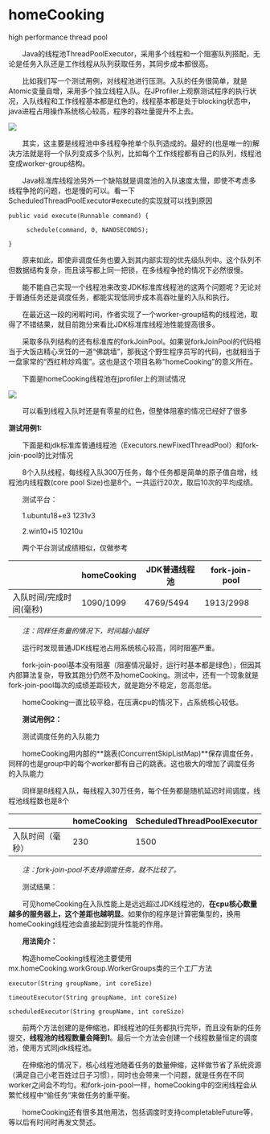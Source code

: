 # homeCooking
high performance thread pool

&nbsp;&nbsp;&nbsp;&nbsp;&nbsp;&nbsp;&nbsp;Java的线程池ThreadPoolExecutor，采用多个线程和一个阻塞队列搭配，无论是任务入队还是工作线程从队列获取任务，其同步成本都很高。

&nbsp;&nbsp;&nbsp;&nbsp;&nbsp;&nbsp;&nbsp;比如我们写一个测试用例，对线程池进行压测。入队的任务很简单，就是Atomic变量自增，采用多个独立线程入队。在JProfiler上观察测试程序的执行状况，入队线程和工作线程基本都是红色的，线程基本都是处于blocking状态中，java进程占用操作系统核心较高，程序的吞吐量提升不上去。

![](media/be598fa29c141a38ce2476fadada07d1.png)

&nbsp;&nbsp;&nbsp;&nbsp;&nbsp;&nbsp;&nbsp;其实，这主要是线程池中多线程争抢单个队列造成的。最好的(也是唯一的)解决方法就是将一个队列变成多个队列，比如每个工作线程都有自己的队列，线程池变成worker-group结构。

&nbsp;&nbsp;&nbsp;&nbsp;&nbsp;&nbsp;&nbsp;Java标准库线程池另外一个缺陷就是调度池的入队速度太慢，即使不考虑多线程争抢的问题，也是慢的可以。看一下ScheduledThreadPoolExecutor\#execute的实现就可以找到原因

    public void execute(Runnable command) {
    
         schedule(command, 0, NANOSECONDS);
    
    }

&nbsp;&nbsp;&nbsp;&nbsp;&nbsp;&nbsp;&nbsp;原来如此，即使非调度任务也要入到其内部实现的优先级队列中。这个队列不但数据结构复杂，而且读写都上同一把锁，在多线程争抢的情况下必然很慢。

&nbsp;&nbsp;&nbsp;&nbsp;&nbsp;&nbsp;&nbsp;能不能自己实现一个线程池来改变JDK标准库线程池的这两个问题呢？无论对于普通任务还是调度任务，都能实现低同步成本高吞吐量的入队和执行。

&nbsp;&nbsp;&nbsp;&nbsp;&nbsp;&nbsp;&nbsp;在最近这一段的闲暇时间，作者实现了一个worker-group结构的线程池，取得了不错结果，就目前跑分来看比JDK标准库线程池性能提高很多。

&nbsp;&nbsp;&nbsp;&nbsp;&nbsp;&nbsp;&nbsp;采取多队列结构的还有标准库的forkJoinPool。如果说forkJoinPool的代码相当于大饭店精心烹饪的一道“佛跳墙”，那我这个野生程序员写的代码，也就相当于一盘家常的“西红柿炒鸡蛋”。这也是这个项目名称“homeCooking”的意义所在。

&nbsp;&nbsp;&nbsp;&nbsp;&nbsp;&nbsp;&nbsp;下面是homeCooking线程池在jprofiler上的测试情况

![](media/bf2e90d769f8c88eb87cf663a500d22a.png)

&nbsp;&nbsp;&nbsp;&nbsp;&nbsp;&nbsp;&nbsp;可以看到线程入队时还是有零星的红色，但整体阻塞的情况已经好了很多

**测试用例1:**

&nbsp;&nbsp;&nbsp;&nbsp;&nbsp;&nbsp;&nbsp;下面是和jdk标准库普通线程池（Executors.newFixedThreadPool）和fork-join-pool的比对情况

&nbsp;&nbsp;&nbsp;&nbsp;&nbsp;&nbsp;&nbsp;8个入队线程，每线程入队300万任务，每个任务都是简单的原子值自增，线程池内线程数(core
pool Size)也是8个。一共运行20次，取后10次的平均成绩。

&nbsp;&nbsp;&nbsp;&nbsp;&nbsp;&nbsp;&nbsp;测试平台：

&nbsp;&nbsp;&nbsp;&nbsp;&nbsp;&nbsp;&nbsp;1.ubuntu18+e3 1231v3

&nbsp;&nbsp;&nbsp;&nbsp;&nbsp;&nbsp;&nbsp;2.win10+i5 10210u

&nbsp;&nbsp;&nbsp;&nbsp;&nbsp;&nbsp;&nbsp;两个平台测试成绩相似，仅做参考


|                      | homeCooking | JDK普通线程池 | fork-join-pool |
|-------------------------|-------------|---------------|----------------|
| 入队时间/完成时间(毫秒) | 1090/1099   | 4769/5494     | 1913/2998      |

&nbsp;&nbsp;&nbsp;&nbsp;&nbsp;&nbsp;&nbsp;*注：同样任务量的情况下，时间越小越好*

&nbsp;&nbsp;&nbsp;&nbsp;&nbsp;&nbsp;&nbsp;运行时发现普通JDK线程池占用系统核心较高，同时阻塞严重。

&nbsp;&nbsp;&nbsp;&nbsp;&nbsp;&nbsp;&nbsp;fork-join-pool基本没有阻塞（阻塞情况最好，运行时基本都是绿色），但因其内部算法复杂，导致其跑分仍然不及homeCooking。测试中，还有一个现象就是fork-join-pool每次的成绩差距较大，就是跑分不稳定，忽高忽低。

&nbsp;&nbsp;&nbsp;&nbsp;&nbsp;&nbsp;&nbsp;homeCooking一直比较平稳，在压满cpu的情况下，占系统核心较低。

&nbsp;&nbsp;&nbsp;&nbsp;&nbsp;&nbsp;&nbsp;**测试用例2：**

&nbsp;&nbsp;&nbsp;&nbsp;&nbsp;&nbsp;&nbsp;测试调度任务的入队能力

&nbsp;&nbsp;&nbsp;&nbsp;&nbsp;&nbsp;&nbsp;homeCooking用内部的**跳表(ConcurrentSkipListMap)**保存调度任务，同样的也是group中的每个worker都有自己的跳表。这也极大的增加了调度任务的入队能力

&nbsp;&nbsp;&nbsp;&nbsp;&nbsp;&nbsp;&nbsp;同样是8线程入队，每线程入30万任务，每个任务都是随机延迟时间调度，线程池线程数也是8个

|                  | homeCooking | ScheduledThreadPoolExecutor |
|------------------|-------------|-----------------------------|
| 入队时间（毫秒） | 230         | 1500                        |

&nbsp;&nbsp;&nbsp;&nbsp;&nbsp;&nbsp;&nbsp;*注：fork-join-pool不支持调度任务，就不比较了。*

&nbsp;&nbsp;&nbsp;&nbsp;&nbsp;&nbsp;&nbsp;测试结果：

&nbsp;&nbsp;&nbsp;&nbsp;&nbsp;&nbsp;&nbsp;可见homeCooking在入队性能上是远远超过JDK线程池的，**在cpu核心数量越多的服务器上，这个差距也越明显**。如果你的程序是计算密集型的，换用homeCooking线程池会直接起到提升性能的作用。

&nbsp;&nbsp;&nbsp;&nbsp;&nbsp;&nbsp;&nbsp;**用法简介：**

&nbsp;&nbsp;&nbsp;&nbsp;&nbsp;&nbsp;&nbsp;构造homeCooking线程池主要使用mx.homeCooking.workGroup.WorkerGroups类的三个工厂方法

    executor(String groupName, int coreSize)
    
    timeoutExecutor(String groupName, int coreSize)
    
    scheduledExecutor(String groupName, int coreSize)

&nbsp;&nbsp;&nbsp;&nbsp;&nbsp;&nbsp;&nbsp;前两个方法创建的是伸缩池，即线程池的任务都执行完毕，而且没有新的任务提交，**线程池的线程数量会降到1**。最后一个方法会创建一个线程数量恒定的调度池，使用方式同jdk线程池。

&nbsp;&nbsp;&nbsp;&nbsp;&nbsp;&nbsp;&nbsp;在伸缩池的情况下，核心线程池随着任务的数量伸缩，这样做节省了系统资源（满足自己小老百姓过日子习惯），同时也会带来一个问题，就是任务在不同worker之间会不均匀。和fork-join-pool一样，homeCooking中的空闲线程会从繁忙线程中“偷任务“来做任务的重平衡。

&nbsp;&nbsp;&nbsp;&nbsp;&nbsp;&nbsp;&nbsp;homeCooking还有很多其他用法，包括调度时支持completableFuture等，等以后有时间时再发文赘述。
